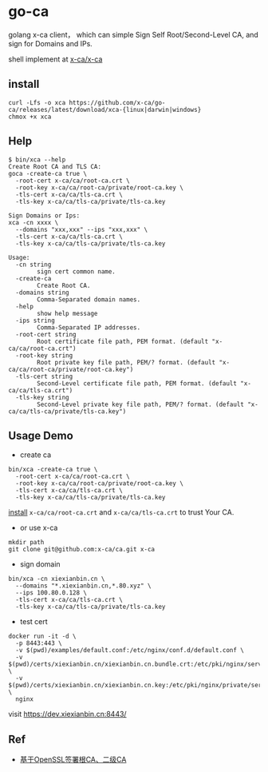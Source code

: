 # go-ca

golang x-ca client， which can simple Sign Self Root/Second-Level CA, and sign for Domains and IPs.

shell implement at [x-ca/x-ca](https://github.com/x-ca/x-ca)

## install

```
curl -Lfs -o xca https://github.com/x-ca/go-ca/releases/latest/download/xca-{linux|darwin|windows}
chmox +x xca
```

## Help

```
$ bin/xca --help
Create Root CA and TLS CA:
goca -create-ca true \
  -root-cert x-ca/ca/root-ca.crt \
  -root-key x-ca/ca/root-ca/private/root-ca.key \
  -tls-cert x-ca/ca/tls-ca.crt \
  -tls-key x-ca/ca/tls-ca/private/tls-ca.key

Sign Domains or Ips:
xca -cn xxxx \
  --domains "xxx,xxx" --ips "xxx,xxx" \
  -tls-cert x-ca/ca/tls-ca.crt \
  -tls-key x-ca/ca/tls-ca/private/tls-ca.key

Usage:
  -cn string
    	sign cert common name.
  -create-ca
    	Create Root CA.
  -domains string
    	Comma-Separated domain names.
  -help
    	show help message
  -ips string
    	Comma-Separated IP addresses.
  -root-cert string
    	Root certificate file path, PEM format. (default "x-ca/ca/root-ca.crt")
  -root-key string
    	Root private key file path, PEM/? format. (default "x-ca/ca/root-ca/private/root-ca.key")
  -tls-cert string
    	Second-Level certificate file path, PEM format. (default "x-ca/ca/tls-ca.crt")
  -tls-key string
    	Second-Level private key file path, PEM/? format. (default "x-ca/ca/tls-ca/private/tls-ca.key")
```

## Usage Demo

- create ca

```
bin/xca -create-ca true \
  -root-cert x-ca/ca/root-ca.crt \
  -root-key x-ca/ca/root-ca/private/root-ca.key \
  -tls-cert x-ca/ca/tls-ca.crt \
  -tls-key x-ca/ca/tls-ca/private/tls-ca.key
```

[install](https://www.xiexianbin.cn/http/ssl/2017-02-15-openssl-self-sign-ca/#导出导入自签名证书) `x-ca/ca/root-ca.crt` and `x-ca/ca/tls-ca.crt` to trust Your CA.

- or use x-ca

```
mkdir path
git clone git@github.com:x-ca/ca.git x-ca
```

- sign domain

```
bin/xca -cn xiexianbin.cn \
  --domains "*.xiexianbin.cn,*.80.xyz" \
  --ips 100.80.0.128 \
  -tls-cert x-ca/ca/tls-ca.crt \
  -tls-key x-ca/ca/tls-ca/private/tls-ca.key
```

- test cert

```
docker run -it -d \
  -p 8443:443 \
  -v $(pwd)/examples/default.conf:/etc/nginx/conf.d/default.conf \
  -v $(pwd)/certs/xiexianbin.cn/xiexianbin.cn.bundle.crt:/etc/pki/nginx/server.crt \
  -v $(pwd)/certs/xiexianbin.cn/xiexianbin.cn.key:/etc/pki/nginx/private/server.key \
  nginx
```

visit https://dev.xiexianbin.cn:8443/

## Ref

- [基于OpenSSL签署根CA、二级CA](https://www.xiexianbin.cn/s/ca/)
